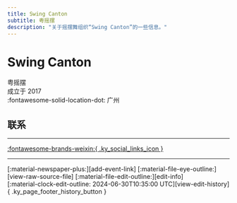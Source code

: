 ```yaml
---
title: Swing Canton
subtitle: 粤摇摆
description: "关于摇摆舞组织“Swing Canton”的一些信息。"
---
```


# Swing Canton

粤摇摆  
成立于 2017  
:fontawesome-solid-location-dot: 广州  


## 联系


---

 [:fontawesome-brands-weixin:{ .ky_social_links_icon }](# "粤摇摆SwingCanton")

---

<div class="ky_page_footer" markdown>
<div class="ky_page_footer_trailing" markdown="span">
[:material-newspaper-plus:][add-event-link]
[:material-file-eye-outline:][view-raw-source-file]
[:material-file-edit-outline:][edit-info]
</div>
<div class="ky_page_footer_leading" markdown="span">
[:material-clock-edit-outline: 2024-06-30T10:35:00 UTC][view-edit-history]{ .ky_page_footer_history_button }
</div>
</div>

[add-event-link]: https://github.com/swingdance/events/issues/new?assignees=&labels=add+event&projects=&template=02-add_entity.yml&title=Add%20Event%3A%20zh_CN%20%E2%80%A2%20%3CName%3E&region=zh_CN&province=Guangdong&city=Guangzhou&org_id=swing-canton "添加活动"
[view-raw-source-file]: https://github.com/swingdance/orgs/blob/main/zh_CN/swing-canton.json "查看原始源文件"
[edit-info]: https://github.com/swingdance/orgs/issues/new?assignees=&labels=update+org&projects=&template=03-update_entity.yml&title=Update%20Org%3A%20zh_CN%20%E2%80%A2%20Swing%20Canton&region=zh_CN&id=swing-canton&name=Swing%20Canton "编辑信息"

[view-edit-history]: https://github.com/swingdance/orgs/commits/main/zh_CN/swing-canton.json "查看编辑历史"

